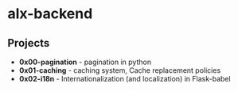 
#  alx-backend
## Projects
- **0x00-pagination** - pagination in python
- **0x01-caching** - caching system, Cache replacement policies
- **0x02-i18n** - Internationalization (and localization) in Flask-babel
